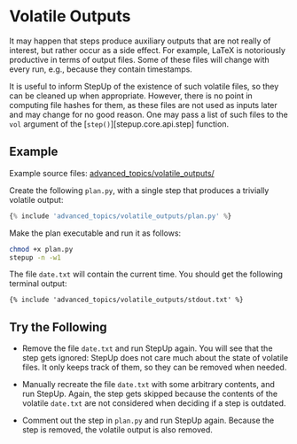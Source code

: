 # Volatile Outputs

It may happen that steps produce auxiliary outputs that are not really of interest,
but rather occur as a side effect.
For example, LaTeX is notoriously productive in terms of output files.
Some of these files will change with every run, e.g., because they contain timestamps.

It is useful to inform StepUp of the existence of such volatile files, so they can be cleaned up when appropriate.
However, there is no point in computing file hashes for them,
as these files are not used as inputs later and may change for no good reason.
One may pass a list of such files to the `vol` argument of the [`step()`][stepup.core.api.step] function.


## Example

Example source files: [advanced_topics/volatile_outputs/](https://github.com/reproducible-reporting/stepup-core/tree/main/docs/advanced_topics/volatile_outputs)

Create the following `plan.py`, with a single step that produces a trivially volatile output:

```python
{% include 'advanced_topics/volatile_outputs/plan.py' %}
```

Make the plan executable and run it as follows:

```bash
chmod +x plan.py
stepup -n -w1
```

The file `date.txt` will contain the current time.
You should get the following terminal output:

```
{% include 'advanced_topics/volatile_outputs/stdout.txt' %}
```


## Try the Following

- Remove the file `date.txt` and run StepUp again.
  You will see that the step gets ignored:
  StepUp does not care much about the state of volatile files.
  It only keeps track of them, so they can be removed when needed.

- Manually recreate the file `date.txt` with some arbitrary contents,
  and run StepUp.
  Again, the step gets skipped because the contents of the
  volatile `date.txt` are not considered when deciding if a step is outdated.

- Comment out the step in `plan.py` and run StepUp again.
  Because the step is removed, the volatile output is also removed.
